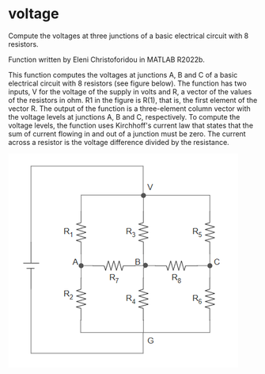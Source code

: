 # voltage
Compute the voltages at three junctions of a basic electrical circuit with 8 resistors.

Function written by Eleni Christoforidou in MATLAB R2022b.

This function computes the voltages at junctions A, B and C of a basic electrical circuit with 8 resistors (see figure below). The function has two inputs, V for the voltage of the supply in volts and R, a vector of the values of the resistors in ohm. R1 in the figure is R(1), that is, the first element of the vector R. The output of the function is a three-element column vector with the voltage levels at junctions A, B and C, respectively. To compute the voltage levels, the function uses Kirchhoff's current law that states that the sum of current flowing in and out of a junction must be zero. The current across a resistor is the voltage difference divided by the resistance.

![circuit diagram](https://github.com/eleni-chr/voltage/blob/main/circuit.png)
